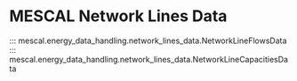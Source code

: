 # MESCAL Network Lines Data
::: mescal.energy_data_handling.network_lines_data.NetworkLineFlowsData
::: mescal.energy_data_handling.network_lines_data.NetworkLineCapacitiesData